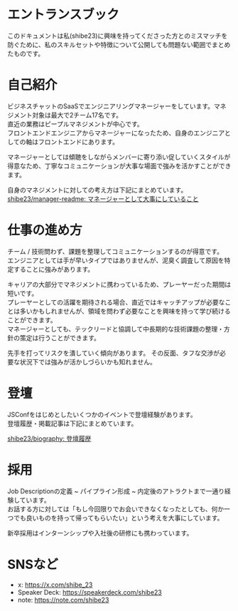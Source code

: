 # エントランスブック

このドキュメントは私(shibe23)に興味を持ってくださった方とのミスマッチを防ぐために、私のスキルセットや特徴について公開しても問題ない範囲でまとめたものです。

# 自己紹介

ビジネスチャットのSaaSでエンジニアリングマネージャーをしています。マネジメント対象は最大で2チーム17名です。  
直近の業務はピープルマネジメントが中心です。  
フロントエンドエンジニアからマネージャーになったため、自身のエンジニアとしての軸はフロントエンドにあります。

マネージャーとしては傾聴をしながらメンバーに寄り添い促していくスタイルが得意なため、丁寧なコミュニケーションが大事な場面で強みを活かすことができます。

自身のマネジメントに対しての考え方は下記にまとめています。  
[shibe23/manager-readme: マネージャーとして大事にしていること](https://github.com/shibe23/manager-readme)

# 仕事の進め方
チーム / 技術問わず、課題を整理してコミュニケーションするのが得意です。  
エンジニアとしては手が早いタイプではありませんが、泥臭く調査して原因を特定することに強みがあります。

キャリアの大部分でマネジメントに携わっているため、プレーヤーだった期間は短いです。  
プレーヤーとしての活躍を期待される場合、直近ではキャッチアップが必要なことは多いかもしれませんが、領域を問わず必要なことを興味を持って学び続けることができます。  
マネージャーとしても、テックリードと協調して中長期的な技術課題の整理・方針の策定は行うことができます。

先手を打ってリスクを潰していく傾向があります。
その反面、タフな交渉が必要な状況下では強みが活かしづらいかも知れません。

# 登壇
JSConfをはじめとしたいくつかのイベントで登壇経験があります。  
登壇履歴・掲載記事は下記にまとめています。

[shibe23/biography: 登壇履歴](https://github.com/shibe23/biography/blob/main/presentations.md)

# 採用
Job Descriptionの定義 ~ パイプライン形成 ~ 内定後のアトラクトまで一通り経験しています。  
お話する方に対しては「もし今回限りでお会いできなくなったとしても、何か一つでも良いものを持って帰ってもらいたい」という考えを大事にしています。

新卒採用はインターンシップや入社後の研修にも携わっています。

# SNSなど
- x: https://x.com/shibe_23
- Speaker Deck: https://speakerdeck.com/shibe23
- note: https://note.com/shibe23

